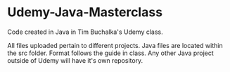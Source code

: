 # Udemy-Java-Masterclass
Code created in Java in Tim Buchalka's Udemy class.

All files uploaded pertain to different projects. Java files are located within the src folder.
Format follows the guide in class. Any other Java project outside of Udemy will have it's own repository. 
